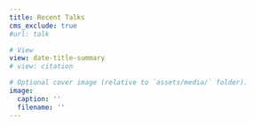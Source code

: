 ```yaml
---
title: Recent Talks
cms_exclude: true
#url: talk

# View
view: date-title-summary
# view: citation

# Optional cover image (relative to `assets/media/` folder).
image:
  caption: ''
  filename: ''
---
```

